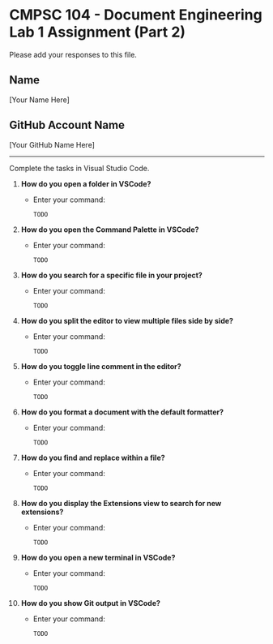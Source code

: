 
# CMPSC 104 - Document Engineering Lab 1 Assignment (Part 2)

Please add your responses to this file.

## Name
[Your Name Here]

## GitHub Account Name
[Your GitHub Name Here]

---

Complete the tasks in Visual Studio Code.

1. **How do you open a folder in VSCode?**
   - Enter your command:
     ```
     TODO
     ```

2. **How do you open the Command Palette in VSCode?**
   - Enter your command:
     ```
     TODO
     ```

3. **How do you search for a specific file in your project?**
   - Enter your command:
     ```
     TODO
     ```

4. **How do you split the editor to view multiple files side by side?**
   - Enter your command:
     ```
     TODO
     ```

5. **How do you toggle line comment in the editor?**
   - Enter your command:
     ```
     TODO
     ```

6. **How do you format a document with the default formatter?**
   - Enter your command:
     ```
     TODO
     ```

7. **How do you find and replace within a file?**
   - Enter your command:
     ```
     TODO
     ```

8. **How do you display the Extensions view to search for new extensions?**
   - Enter your command:
     ```
     TODO
     ```

9. **How do you open a new terminal in VSCode?**
   - Enter your command:
     ```
     TODO
     ```

10. **How do you show Git output in VSCode?**
    - Enter your command:
      ```
      TODO
      ```
